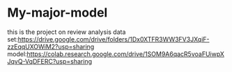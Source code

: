 # My-major-model
this is the project on review analysis
data set:https://drive.google.com/drive/folders/1Dx0XTFR3WW3FV3JXqiF-zzEqqUXOWiM2?usp=sharing
model:https://colab.research.google.com/drive/1SOM9A6qacR5voaFUiwpXJqvQ-VqDFERC?usp=sharing
